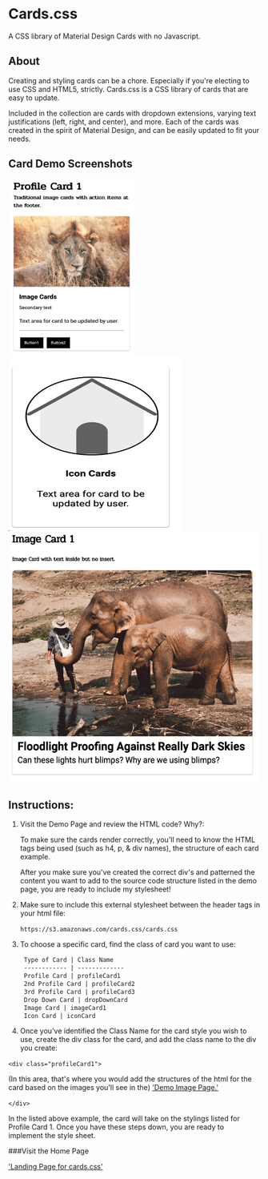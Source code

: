 # Cards.css
A CSS library of Material Design Cards with no Javascript.

## About

Creating and styling cards can be a chore. Especially if you're electing to use CSS and HTML5, strictly. Cards.css is a CSS library of cards that are easy to update.

Included in the collection are cards with dropdown extensions, varying text justifications (left, right, and center), and more. Each of the cards was created in the spirit of Material Design, and can be easily updated to fit your needs.

## Card Demo Screenshots

<img src="sources/images/cardImage/profileCard1Ex.png" alt="alt text" width="250" height="350">

<img src="sources/images/cardImage/iconCard.png" alt="alt text" width="350" height="350">

<img src="sources/images/cardImage/imageCard1.png" alt="alt text" width="500" height="500">

## Instructions:

1. Visit the Demo Page and review the HTML code? Why?:

   To make sure the cards render correctly, you'll need to know the HTML tags being used 
(such as h4, p, & div names), the structure of each card example.

   After you make sure you've created the correct div's and patterned the content you want to add to the source code structure listed in the demo page, you are ready to include my stylesheet!

2. Make sure to include this external stylesheet between the header tags in your html file:

    `https://s3.amazonaws.com/cards.css/cards.css`

3. To choose a specific card, find the class of card you want to use:

        Type of Card | Class Name
        ------------ | -------------
        Profile Card | profileCard1
        2nd Profile Card | profileCard2
        3rd Profile Card | profileCard3
        Drop Down Card | dropDownCard
        Image Card | imageCard1
        Icon Card | iconCard

4. Once you've identified the Class Name for the card style you wish to use, create the div class for the card,
and add the class name to the div you create: 

`<div class="profileCard1">` 

(In this area, that's where you would add the structures of the html for the card based on the images you'll see in the) ['Demo Image Page.'](https://jld03e.github.io/Cards_css/sources/image.html)

`</div>`

In the listed above example, the card will take on the stylings listed for Profile Card 1. Once you have these steps down, you are ready to implement the style sheet.

###Visit the Home Page

['Landing Page for cards.css'](https://jld03e.github.io/Cards_css/sources/home.html)